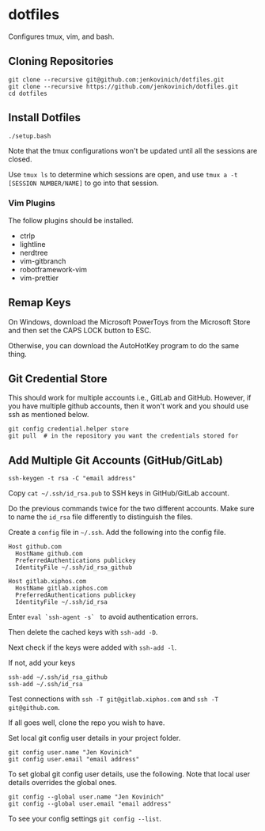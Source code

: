 # dotfiles

Configures tmux, vim, and bash.

## Cloning Repositories 

```
git clone --recursive git@github.com:jenkovinich/dotfiles.git
git clone --recursive https://github.com/jenkovinich/dotfiles.git
cd dotfiles
```

## Install Dotfiles

```
./setup.bash
```

Note that the tmux configurations won't be updated until all the sessions are
closed.

Use `tmux ls` to determine which sessions are open, and use `tmux a -t [SESSION
NUMBER/NAME]` to go into that session.

### Vim Plugins

The follow plugins should be installed.
* ctrlp
* lightline
* nerdtree
* vim-gitbranch
* robotframework-vim
* vim-prettier

## Remap Keys

On Windows, download the Microsoft PowerToys from the Microsoft Store and then
set the CAPS LOCK button to ESC.

Otherwise, you can download the AutoHotKey program to do the same thing.

## Git Credential Store

This should work for multiple accounts i.e., GitLab and GitHub. However, if you
have multiple github accounts, then it won't work and you should use ssh as
mentioned below.

```
git config credential.helper store
git pull  # in the repository you want the credentials stored for
```

## Add Multiple Git Accounts (GitHub/GitLab)

```
ssh-keygen -t rsa -C "email address"
```

Copy `cat ~/.ssh/id_rsa.pub` to SSH keys in GitHub/GitLab account.

Do the previous commands twice for the two different accounts. Make sure to name
the `id_rsa` file differently to distinguish the files.

Create a `config` file in `~/.ssh`. Add the following into the config file.

```
Host github.com
  HostName github.com
  PreferredAuthentications publickey
  IdentityFile ~/.ssh/id_rsa_github

Host gitlab.xiphos.com
  HostName gitlab.xiphos.com
  PreferredAuthentications publickey
  IdentityFile ~/.ssh/id_rsa
```

Enter ``eval `ssh-agent -s` `` to avoid authentication errors.

Then delete the cached keys with `ssh-add -D`.

Next check if the keys were added with `ssh-add -l`.

If not, add your keys

```
ssh-add ~/.ssh/id_rsa_github
ssh-add ~/.ssh/id_rsa
```

Test connections with `ssh -T git@gitlab.xiphos.com` and `ssh -T
git@github.com`.

If all goes well, clone the repo you wish to have.

Set local git config user details in your project folder.

```
git config user.name "Jen Kovinich"
git config user.email "email address"
```

To set global git config user details, use the following. Note that local user
details overrides the global ones.

```
git config --global user.name "Jen Kovinich"
git config --global user.email "email address"
```

To see your config settings `git config --list`.

